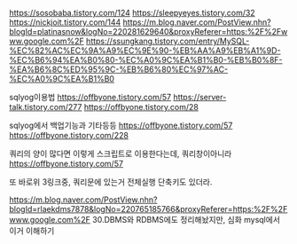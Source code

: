 https://sosobaba.tistory.com/124
https://sleepyeyes.tistory.com/32
https://nickjoit.tistory.com/144
https://m.blog.naver.com/PostView.nhn?blogId=platinasnow&logNo=220281629640&proxyReferer=https:%2F%2Fwww.google.com%2F
https://ssungkang.tistory.com/entry/MySQL-%EC%82%AC%EC%9A%A9%EC%9E%90-%EB%AA%A9%EB%A1%9D-%EC%B6%94%EA%B0%80-%EC%A0%9C%EA%B1%B0-%EB%B0%8F-%EA%B6%8C%ED%95%9C-%EB%B6%80%EC%97%AC-%EC%A0%9C%EA%B1%B0


sqlyog이용법
https://offbyone.tistory.com/57
https://server-talk.tistory.com/277
https://offbyone.tistory.com/28



sqlyog에서 백업기능과 기타등등
https://offbyone.tistory.com/57
https://offbyone.tistory.com/228

쿼리의 양이 많다면 이렇게 스크립트로 이용한다는데, 쿼리창이아니라
https://offbyone.tistory.com/57

또 바로위 3링크중, 쿼리문에 있는거 전체실행 단축키도 있더라.



https://m.blog.naver.com/PostView.nhn?blogId=rlaekdms7878&logNo=220765185766&proxyReferer=https:%2F%2Fwww.google.com%2F
30.DBMS와 RDBMS에도 정리해놨지만, 심화 mysql에서 이거 이해하기